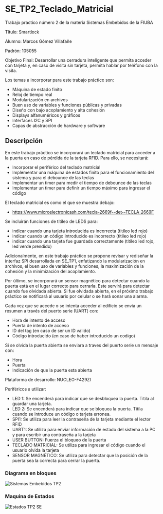 # SE_TP2_Teclado_Matricial
Trabajo practico número 2 de la materia Sistemas Embebidos de la FIUBA

Título: Smartlock

Alumno: Marcos Gómez Villafañe

Padrón: 105055

Objetivo Final: Desarrollar una cerradura inteligente que permita acceder con tarjeta y, en caso de visita sin tarjeta, permita hablar por teléfono con la visita.

Los temas a incorporar para este trabajo práctico son:
- Máquina de estado finito
- Reloj de tiempo real 
- Modularización en archivos
- Buen uso de variables y funciones públicas y privadas 
- Diseño con bajo acoplamiento y alta cohesión 
- Displays alfanuméricos y gráficos
- Interfaces I2C y SPI
- Capas de abstracción de hardware y software
  
## Descripción
En este trabajo práctico se incorporará un teclado matricial para acceder a la puerta en caso de pérdida de la tarjeta RFID. Para ello, se necesitará:
- Incorporar el periférico del teclado matricial
- Implementar una máquina de estados finito para el funcionamiento del sistema y para el debounce de las teclas 
- Implementar un timer para medir el tiempo de debounce de las teclas
- Implementar un timer para definir un tiempo máximo para ingresar el código
  
El teclado matricial es como el que se muestra debajo:
- https://www.microelectronicash.com/tecla-2669f--det--TECLA-2669F
  
Se incluirán funciones de titileo de LEDS para:
- indicar cuando una tarjeta introducida es incorrecta (titileo led rojo)
- indicar cuando un código introducido es incorrecto (titileo led rojo)
- indicar cuando una tarjeta fue guardada correctamente (titileo led rojo, led verde prendido) 

Adicionalmente, en este trabajo práctico se propone revisar y rediseñar la interfaz SPI desarrollada en SE_TP1, enfatizando la modularización en archivos, el buen uso de variables y funciones, la maximización de la cohesión y la minimización del acoplamiento.

Por último, se incorporará un sensor magnético para detectar cuando la puerta está en el lugar correcto para cerrarla. Este servirá para detectar cuando fue olvidada abierta. Si fue olvidada abierta, en el próximo trabajo práctico se notificará al usuario por celular o se hará sonar una alarma.

Cada vez que se accede o se intenta acceder al edificio se envia un resumen a través del puerto serie (UART) con:
- Hora de intento de acceso
- Puerta de intento de acceso
- ID del tag (en caso de ser un ID valido)
- Código introducido (en caso de haber introducido un codigo)

Si se olvida la puerta abierta se enviara a traves del puerto serie un mensaje con:
- Hora 
- Puerta
- Indicación de que la puerta esta abierta

Plataforma de desarrollo: NUCLEO-F429ZI

Periféricos a utilizar:
- LED 1: Se encenderá para indicar que se desbloquea la puerta. Titila al guardar una tarjeta.
- LED 2: Se encenderá para indicar que se bloquea la puerta. Titila cuando se introduce un código o tarjeta erronea.
- SPI1: Se utiliza para leer la contraseña de la tarjeta mediante el lector RFID
- UART1: Se utiliza para enviar información de estado del sistema a la PC y para escribir una contraseña a la tarjeta
- USER BUTTON: Fuerza el bloqueo de la puerta
- TECLADO MATRICIAL: Se utiliza para ingresar el código cuando el usuario olvida la tarjeta
- SENSOR MAGNÉTICO: Se utiliza para detectar que la posición de la puerta sea la correcta para cerrar la puerta.

### Diagrama en bloques
![Sistemas Embebidos TP2](https://github.com/user-attachments/assets/3b8da742-4e1e-4fda-8ae9-c1bbe9e61cb6)

### Maquina de Estados
![Estados TP2 SE](https://github.com/user-attachments/assets/89ae4942-22ab-4f68-b6c9-ae8b9b16837a)


